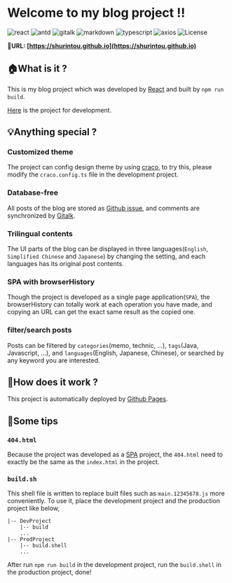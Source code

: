 # Welcome to my blog project !!
![react](https://img.shields.io/badge/react-%5E18.0.0-blue) ![antd](https://img.shields.io/badge/antd-%5E4.21.0-red) ![gitalk](https://img.shields.io/badge/gitalk-%5E1.7.2-green) ![markdown](https://img.shields.io/badge/react--markdown-%5E8.0.3-orange) ![typescript](https://img.shields.io/badge/typescript-%5E4.6.3-9cf) ![axios](https://img.shields.io/badge/axios-%5E0.26.1-yellowgreen) ![License](https://img.shields.io/badge/license-MIT-yellow)

:link:**URL: [https://shurintou.github.io](https://shurintou.github.io)**

## :house:What is it ?

This is my blog project which was developed by [React](https://reactjs.org/) and built by `npm run build`.

[Here](https://github.com/shurintou/my_blog) is the project for development.

## :bulb:Anything special ?

### Customized theme
The project can config design theme by using [craco](https://ant.design/docs/react/use-with-create-react-app#Advanced-Guides), to try this, please modify the `craco.config.ts` file in the development project.

### Database-free
All posts of the blog are stored as [Github issue](https://github.com/shurintou/shurintou.github.io/issues), and comments are synchronized by [Gitalk](https://github.com/gitalk/gitalk). 

### Trilingual contents
The UI parts of the blog can be displayed in three languages(`English`, `Simplified Chinese` and `Japanese`) by changing the setting, and each languages has its original post contents.

### SPA with browserHistory
Though the project is developed as a single page application(`SPA`), the browserHistory can totally work at each operation you have made, and copying an URL can get the exact same result as the copied one. 

### filter/search posts 
Posts can be filtered by `categories`(memo, technic, ...), `tags`(Java, Javascript, ...), and `languages`(English, Japanese, Chinese), or searched by any keyword you are interested.

## :key:How does it work ?

This project is automatically deployed by [Github Pages](https://pages.github.com/).

## :memo:Some tips

### `404.html`
Because the project was developed as a [SPA](https://en.wikipedia.org/wiki/Single-page_application) project, the `404.html` need to exactly be the same as the `index.html` in the project.

### `build.sh`
This shell file is written to replace built files such as `main.12345678.js` more conveniently.
To use it, place the development project and the production project like below,
```shell
|-- DevProject
    |-- build
    ...
|-- ProdProject
    |-- build.shell
    ...
```
After run `npm run build` in the development project, run the `build.shell` in the production project, done!
